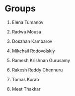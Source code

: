 # Groups

1. Elena Tumanov
2. Radwa Mousa
3. Doszhan Kambarov
4. Mikchail Rodovolskiy

1. Ramesh Krishnan Gurusamy
2. Rakesh Reddy Chennuru
3. Tomas Korab
4. Meet Thakkar
